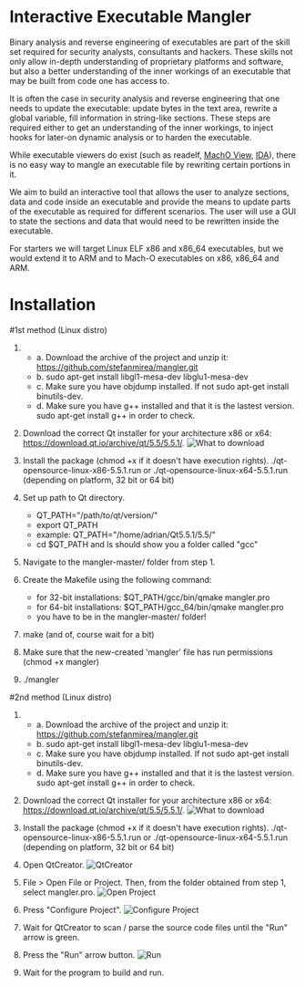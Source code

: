 # Interactive Executable Mangler

Binary analysis and reverse engineering of executables are part of the skill set required for security analysts, consultants and hackers. These skills not only allow in-depth understanding of proprietary platforms and software, but also a better understanding of the inner workings of an executable that may be built from code one has access to.

It is often the case in security analysis and reverse engineering that one needs to update the executable: update bytes in the text area, rewrite a global variable, fill information in string-like sections. These steps are required either to get an understanding of the inner workings, to inject hooks for later-on dynamic analysis or to harden the executable.

While executable viewers do exist (such as readelf, [MachO View][1], [IDA][2]), there is no easy way to mangle an executable file by rewriting certain portions in it.

We aim to build an interactive tool that allows the user to analyze sections, data and code inside an executable and provide the means to update parts of the executable as required for different scenarios. The user will use a GUI to state the sections and data that would need to be rewritten inside the executable.

For starters we will target Linux ELF x86 and x86\_64 executables, but we would extend it to ARM and to Mach-O executables on x86, x86\_64 and ARM.

[1]: http://sourceforge.net/projects/machoview/
[2]: https://www.hex-rays.com/products/ida/

Installation
=========
#1st method (Linux distro)

1.
	* a. Download the archive of the project and unzip it: https://github.com/stefanmirea/mangler.git
	* b. sudo apt-get install libgl1-mesa-dev libglu1-mesa-dev
	* c. Make sure you have objdump installed. If not sudo apt-get install binutils-dev.
	* d. Make sure you have g++ installed and that it is the lastest version. sudo apt-get install g++ in order to check.

2. Download the correct Qt installer for your architecture x86 or x64: https://download.qt.io/archive/qt/5.5/5.5.1/.
![What to download](http://i.imgur.com/hnrhyrA.png?1)

3. Install the package (chmod +x if it doesn't have execution rights).
./qt-opensource-linux-x86-5.5.1.run or  ./qt-opensource-linux-x64-5.5.1.run (depending on platform, 32 bit or 64 bit)

4. Set up path to Qt directory.
    * QT\_PATH="/path/to/qt/version/"
    * export QT\_PATH
    * example: QT\_PATH="/home/adrian/Qt5.5.1/5.5/"
    * cd $QT\_PATH and ls should show you a folder called "gcc"
    
5. Navigate to the mangler-master/ folder from step 1.

6. Create the Makefile using the following command:
    * for 32-bit installations: $QT\_PATH/gcc/bin/qmake mangler.pro
    * for 64-bit installations: $QT\_PATH/gcc\_64/bin/qmake mangler.pro
    * you have to be in the mangler-master/ folder! 
7. make (and of, course wait for a bit)

8. Make sure that the new-created 'mangler' file has run permissions (chmod +x mangler)

9. ./mangler

#2nd method (Linux distro)

1.
	* a. Download the archive of the project and unzip it: https://github.com/stefanmirea/mangler.git
	* b. sudo apt-get install libgl1-mesa-dev libglu1-mesa-dev
	* c. Make sure you have objdump installed. If not sudo apt-get install binutils-dev.
	* d. Make sure you have g++ installed and that it is the lastest version. sudo apt-get install g++ in order to check.

2. Download the correct Qt installer for your architecture x86 or x64: https://download.qt.io/archive/qt/5.5/5.5.1/.
![What to download](http://i.imgur.com/hnrhyrA.png?1)

3. Install the package (chmod +x if it doesn't have execution rights).
./qt-opensource-linux-x86-5.5.1.run or  ./qt-opensource-linux-x64-5.5.1.run (depending on platform, 32 bit or 64 bit)

4. Open QtCreator.
![QtCreator](http://i.imgur.com/5XNKcWo.png)

5. File > Open File or Project.
Then, from the folder obtained from step 1, select mangler.pro.
![Open Project](http://i.imgur.com/DOrdS4C.png)

6. Press "Configure Project".
![Configure Project](http://i.imgur.com/lmDsIgs.png)

7. Wait for QtCreator to scan / parse the source code files until the "Run" arrow is green.

8. Press the "Run" arrow button.
![Run](http://i.imgur.com/F0oEIax.png)

9. Wait for the program to build and run.


